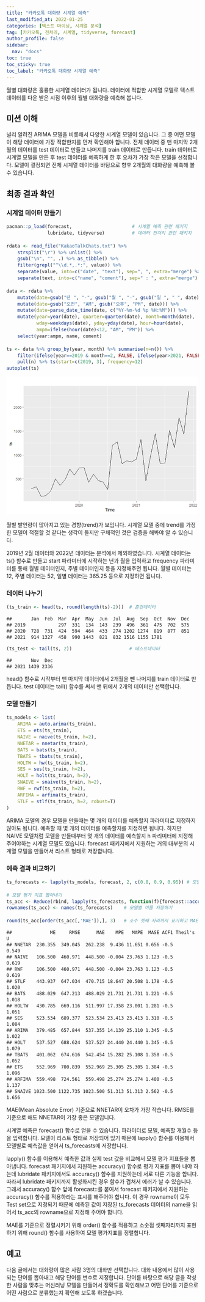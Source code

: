 ```yaml
---
title: "카카오톡 대화량 시계열 예측"
last_modified_at: 2022-01-25
categories: [텍스트 마이닝, 시계열 분석]
tag: [카카오톡, 전처리, 시계열, tidyverse, forecast]
author_profile: false
sidebar:
  nav: "docs"
toc: true
toc_sticky: true
toc_label: "카카오톡 대화량 시계열 예측"
---
```

<div class="notice--success">
월별 대화량은 훌륭한 시계열 데이터가 됩니다. 데이터에 적합한 시계열 모델로 텍스트 데이터를 다운 받은 시점 이후의 월별 대화량을 예측해 봅니다.
</div>

## 미션 이해

널리 알려진 ARIMA 모델을 비롯해서 다양한 시계열 모델이 있습니다. 그 중 어떤 모델이 해당 데이터에 가장 적합한지를 먼저 확인해야 합니다. 전체 데이터 중 맨 마지막 2개월의 데이터를 test 데이터로 만들고 나머지를 train 데이터로 만듭니다. train 데이터로 시계열 모델을 만든 후 test 데이터를 예측하게 한 후 오차가 가장 작은 모델을 선정합니다. 모델이 결정되면 전체 시계열 데이터를 바탕으로 향후 2개월의 대화량을 예측해 볼 수 있습니다.

## 최종 결과 확인

### 시계열 데이터 만들기

``` r
pacman::p_load(forecast,                      # 시계열 예측 관련 패키지
               lubridate, tidyverse)          # 데이터 전처리 관련 패키지

rdata <- read_file("KakaoTalkChats.txt") %>%                                 # txt 파일 읽어오기
    strsplit("\r") %>% unlist() %>%                                          # 같은 사람의 글은 한 줄로
    gsub("\n", "", .) %>% as_tibble() %>%                                    # 줄바꿈 없애기
    filter(grepl("^\\d.*,.*:", value)) %>%                                   # 숫자시작 , : 있는 것만
    separate(value, into=c("date", "text"), sep=", ", extra="merge") %>%     # 날짜와 글 분리
    separate(text, into=c("name", "coment"), sep=" : ", extra="merge")       # 이름과 글 내용 분리

data <- rdata %>% 
    mutate(date=gsub("년 ", "-", gsub("월 ", "-", gsub("일 ", " ", date)))) %>%
    mutate(date=gsub("오전", "AM", gsub("오후", "PM", date))) %>%
    mutate(date=parse_date_time(date, c("%Y-%m-%d %p %H:%M"))) %>%      # 날짜 형식으로
    mutate(year=year(date), quarter=quarter(date), month=month(date),   # 년, 분기, 월 변수 만들기
           wday=weekdays(date), yday=yday(date), hour=hour(date),       # 요일, 일수, 시간 변수 만들기
           ampm=ifelse(hour(date)<12, "AM", "PM")) %>%                  # 오전 오후 변수 만들기
    select(year:ampm, name, coment)

ts <- data %>% group_by(year, month) %>% summarise(n=n()) %>% 
    filter(ifelse(year==2019 & month==2, FALSE, ifelse(year>2021, FALSE, TRUE))) %>% 
    pull(n) %>% ts(start=c(2019, 3), frequency=12)
autoplot(ts)
```

![](2022-01-25-kakaotalk-time-series_files/figure-gfm/making_ts-1.png)<!-- -->

월별 발언량이 많아지고 있는 경향(trend)가 보입니다. 시계열 모델 중에 trend를 가정한 모델이 적절할 것 같다는 생각이 들지만 구체적인 것은 검증을 해봐야 알 수 있습니다.

2019년 2월 데이터와 2022년 데이터는 분석에서 제외하였습니다. 시계열 데이터는 ts() 함수로 만들고 start 파라미터에 시작하는 년과 월을 입력하고 frequency 파라미터를 통해 월별 데이터인지, 주별 데이터인지 등을 지정해주면 됩니다. 월별 데이터는 12, 주별 데이터는 52, 일별 데이터는 365.25 등으로 지정하면 됩니다.

### 데이터 나누기

``` r
(ts_train <- head(ts, round(length(ts)-2)))  # 훈련데이터
```

    ##       Jan  Feb  Mar  Apr  May  Jun  Jul  Aug  Sep  Oct  Nov  Dec
    ## 2019            297  331  134  143  239  496  361  475  702  575
    ## 2020  728  731  424  594  464  433  274 1202 1274  819  877  851
    ## 2021  914 1327  458  990 1443  821  832 1516 1155 1781

``` r
(ts_test <- tail(ts, 2))                     # 테스트데이터
```

    ##       Nov  Dec
    ## 2021 1439 2336

head() 함수로 시작부터 맨 마지막 데이터에서 2개월을 뺀 나머지를 train 데이터로 만듭니다. test 데이터는 tail() 함수를 써서 맨 뒤에서 2개의 데이터만 선택합니다.

### 모델 만들기

``` r
ts_models <- list(
    ARIMA = auto.arima(ts_train),
    ETS = ets(ts_train),
    NAIVE = naive(ts_train, h=2),    
    NNETAR = nnetar(ts_train),      
    BATS = bats(ts_train),           
    TBATS = tbats(ts_train),        
    HOLTW = hw(ts_train, h=2),  
    SES = ses(ts_train, h=2), 
    HOLT = holt(ts_train, h=2),     
    SNAIVE = snaive(ts_train, h=2),
    RWF = rwf(ts_train, h=2),       
    ARFIMA = arfima(ts_train),
    STLF = stlf(ts_train, h=2, robust=T)
)
```

ARIMA 모델의 경우 모델을 만들때는 몇 개의 데이터를 예측할지 파라미터로 지정하지 않아도 됩니다. 예측할 때 몇 개의 데이터를 예측할지를 지정하면 됩니다. 하지만 NAIVE 모델처럼 모델을 만들때부터 몇 개의 데이터를 예측할지 h 파리미터에 지정해 주어야하는 시계열 모델도 있습니다. forecast 패키지에서 지원하는 거의 대부분의 시계열 모델을 만들어서 리스트 형태로 저장합니다.

### 예측 결과 비교하기

``` r
ts_forecasts <- lapply(ts_models, forecast, 2, c(0.8, 0.9, 0.95)) # 모델 적용해서 예측하기

# 모델 평가 지표 뽑아내기
ts_acc <- Reduce(rbind, lapply(ts_forecasts, function(f){forecast::accuracy(f, ts_test)[2, , drop=F]}))
rownames(ts_acc) <- names(ts_forecasts)    # 모델별 이름 저장하기

round(ts_acc[order(ts_acc[,'MAE']),], 3)   # 소수 셋째 자리까지 표기하고 MAE를 기준으로 정렬하기
```

    ##              ME     RMSE      MAE    MPE   MAPE  MASE ACF1 Theil's U
    ## NNETAR  230.355  349.045  262.238  9.436 11.651 0.656 -0.5     0.549
    ## NAIVE   106.500  460.971  448.500 -0.004 23.763 1.123 -0.5     0.619
    ## RWF     106.500  460.971  448.500 -0.004 23.763 1.123 -0.5     0.619
    ## STLF    443.937  647.034  470.715 18.647 20.508 1.178 -0.5     1.020
    ## BATS    488.029  647.213  488.029 21.731 21.731 1.221 -0.5     1.018
    ## HOLTW   430.785  669.116  511.997 17.358 23.001 1.281 -0.5     1.051
    ## SES     523.534  689.377  523.534 23.413 23.413 1.310 -0.5     1.084
    ## ARIMA   379.485  657.844  537.355 14.139 25.110 1.345 -0.5     1.022
    ## HOLT    537.527  688.624  537.527 24.440 24.440 1.345 -0.5     1.079
    ## TBATS   401.062  674.616  542.454 15.282 25.108 1.358 -0.5     1.052
    ## ETS     552.969  700.839  552.969 25.305 25.305 1.384 -0.5     1.096
    ## ARFIMA  559.498  724.561  559.498 25.274 25.274 1.400 -0.5     1.137
    ## SNAIVE 1023.500 1122.735 1023.500 51.313 51.313 2.562 -0.5     1.656

MAE(Mean Absolute Error) 기준으로 NNETAR이 오차가 가장 작습니다. RMSE를 기준으로 해도 NNETAR이 가장 좋은 모델입니다.

시계열 예측은 forecast() 함수로 얻을 수 있습니다. 파라미터로 모델, 예측할 개월수 등을 입력합니다. 모델이 리스트 형태로 저장되어 있기 때문에 lapply() 함수를 이용해서 모델별로 예측값을 얻어서 ts\_forecasts에 저장합니다.

lapply() 함수를 이용해서 예측한 값과 실제 test 값을 비교해서 모델 평가 지표들을 뽑아냅니다. forecast 패키지에서 지원하는 accuracy() 함수로 평가 지표를 뽑아 내야 하는데 lubridate 패키지에서도 accuracy() 함수를 지원하는데 서로 다른 기능을 합니다. 따라서 lubridate 패키지까지 활성화시킨 경우 함수가 겹쳐서 에러가 날 수 있습니다. 그래서 accuracy() 함수 앞에 forecast::를 붙여서 forecast 패키지에서 지원하는 accuracy() 함수를 적용하라는 표시를 해주어야 합니다. 이 경우 rowname이 모두 Test set으로 지정되기 때문에 예측된 값이 저장된 ts\_forecasts 데이터의 name을 읽어서 ts\_acc의 rowname으로 지정해 주어야 합니다.

MAE를 기준으로 정렬시키기 위해 order() 함수를 적용하고 소숫점 셋째자리까지 표현하기 위해 round() 함수를 사용하여 모델 평가지표를 정렬합니다.

## 예고

다음 글에서는 대화량이 많은 사람 3명의 대화만 선택합니다. 대화 내용에서 많이 사용되는 단어를 뽑아내고 해당 단어를 변수로 지정합니다. 단어를 바탕으로 해당 글을 작성한 사람을 맞추는 머신러닝 모델을 만들어서 정확도를 확인해보고 어떤 단어를 기준으로 어떤 사람으로 분류했는지 확인해 보도록 하겠습니다.

